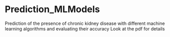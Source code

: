 # Prediction_MLModels
Prediction of the presence of chronic kidney disease with different machine learning algorithms and evaluating their accuracy
Look at the pdf for details
